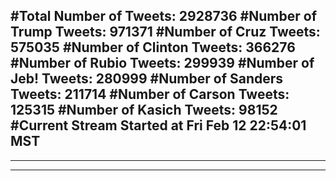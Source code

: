 #Total Number of Tweets: 2928736 
#Number of Trump Tweets: 971371
#Number of Cruz Tweets: 575035
#Number of Clinton Tweets: 366276
#Number of Rubio Tweets: 299939
#Number of Jeb! Tweets: 280999
#Number of Sanders Tweets: 211714
#Number of Carson Tweets: 125315
#Number of Kasich Tweets: 98152
#Current Stream Started at Fri Feb 12 22:54:01 MST
---
---
---
